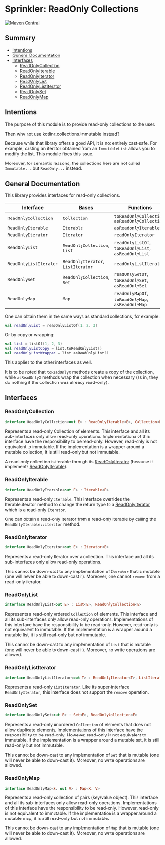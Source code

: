 # Sprinkler: ReadOnly Collections

[![Maven Central](https://img.shields.io/maven-central/v/com.black-kamelia.sprinkler/readonly-collections)](https://central.sonatype.com/artifact/com.black-kamelia.sprinkler/readonly-collections)

## Summary

- [Intentions](#intentions)
- [General Documentation](#general-documentation)
- [Interfaces](#interfaces)
  - [ReadOnlyCollection](#readonlycollection)
  - [ReadOnlyIterable](#readonlyiterable)
  - [ReadOnlyIterator](#readonlyiterator)
  - [ReadOnlyList](#readonlylist) 
  - [ReadOnlyListIterator](#readonlylistiterator)
  - [ReadOnlySet](#readonlyset)
  - [ReadOnlyMap](#readonlymap)

## Intentions

The purpose of this module is to provide read-only collections to the user.

Then why not use [kotlinx.collections.immutable](https://github.com/Kotlin/kotlinx.collections.immutable) instead?

Because while that library offers a good API, it is not entirely cast-safe.
For example, casting an iterator obtained from an `ImmutableList` allows you to modify the list.
This module fixes this issue.

Moreover, for semantic reasons, the collections here are not called `Immutable...` but `ReadOnly...` instead.

## General Documentation

This library provides interfaces for read-only collections.

| Interface              | Bases                              | Functions                                            |
|------------------------|------------------------------------|------------------------------------------------------|
| `ReadOnlyCollection`   | `Collection`                       | `toReadOnlyCollection`, `asReadOnlyCollection`       |
| `ReadOnlyIterable`     | `Iterable`                         | `asReadonlyIterable`                                 |
| `ReadOnlyIterator`     | `Iterator`                         | `readOnlyIterator`                                   |
| `ReadOnlyList`         | `ReadOnlyCollection`, `List`       | `readOnlyListOf`, `toReadOnlyList`, `asReadOnlyList` |
| `ReadOnlyListIterator` | `ReadOnlyIterator`, `ListIterator` | `readOnlyListIterator`                               |
| `ReadOnlySet`          | `ReadOnlyCollection`, `Set`        | `readOnlySetOf`, `toReadOnlySet`, `asReadOnlySet`    |
| `ReadOnlyMap`          | `Map`                              | `readOnlyMapOf`, `toReadOnlyMap`, `asReadOnlyMap`    |

One can obtain them in the same ways as standard collections, for example:

```kt
val readOnlyList = readOnlyListOf(1, 2, 3)
```

Or by copy or wrapping:

```kt
val list = listOf(1, 2, 3)
val readOnlyListCopy = list.toReadOnlyList()
val readOnlyListWrapped = list.asReadOnlyList()
```

This applies to the other interfaces as well.

It is to be noted that `toReadOnlyX` methods create a copy of the collection, 
while `asReadOnlyX` methods wrap the collection when necessary 
(as in, they do nothing if the collection was already read-only).

## Interfaces

### ReadOnlyCollection

```kt
interface ReadOnlyCollection<out E> : ReadOnlyIterable<E>, Collection<E>
```

Represents a read-only Collection of elements. 
This interface and all its sub-interfaces only allow read-only operations.
Implementations of this interface have the responsibility to be read-only. 
However, read-only is not equivalent to immutable. 
If the implementation is a wrapper around a mutable collection, it is still read-only but not immutable.

A read-only collection is iterable through its [ReadOnlyIterator](#readonlyiterator) 
(because it implements [ReadOnlyIterable](#readonlyiterable)).

### ReadOnlyIterable

```kt
interface ReadOnlyIterable<out E> : Iterable<E>
```

Represents a read-only `Iterable`. 
This interface overrides the Iterable.iterator method to 
change the return type to a [ReadOnlyIterator](#readonlyiterator) which is a read-only `Iterator`.

One can obtain a read-only iterator from a read-only iterable by calling the `ReadOnlyIterable::iterator` method.

### ReadOnlyIterator

```kt
interface ReadOnlyIterator<out E> : Iterator<E>
```

Represents a read-only Iterator over a collection. 
This interface and all its sub-interfaces only allow read-only operations.

This cannot be down-cast to any implementation of `Iterator` that is mutable (one will never be able to down-cast it).
Moreover, one cannot `remove` from a read-only iterator.

### ReadOnlyList

```kt
interface ReadOnlyList<out E> : List<E>, ReadOnlyCollection<E>
```

Represents a read-only ordered `Collection` of elements. 
This interface and all its sub-interfaces only allow read-only operations.
Implementations of this interface have the responsibility to be read-only. 
However, read-only is not equivalent to immutable.
If the implementation is a wrapper around a mutable list, it is still read-only but not immutable.

This cannot be down-cast to any implementation of `List` that is mutable (one will never be able to down-cast it).
Moreover, no write operations are allowed.

### ReadOnlyListIterator

```kt
interface ReadOnlyListIterator<out T> : ReadOnlyIterator<T>, ListIterator<T>
```

Represents a read-only `ListIterator`. 
Like its super-interface `ReadOnlyIterator`, this interface does not support the `remove` operation.

### ReadOnlySet

```kt
interface ReadOnlySet<out E> : Set<E>, ReadOnlyCollection<E>
```

Represents a read-only unordered `Collection` of elements that does not allow duplicate elements.
Implementations of this interface have the responsibility to be read-only.
However, read-only is not equivalent to immutable. 
If the implementation is a wrapper around a mutable set, it is still read-only but not immutable.

This cannot be down-cast to any implementation of `Set` that is mutable (one will never be able to down-cast it).
Moreover, no write operations are allowed.

### ReadOnlyMap

```kt
interface ReadOnlyMap<K, out V> : Map<K, V>
```

Represents a read-only collection of pairs (key/value object).
This interface and all its sub-interfaces only allow read-only operations.
Implementations of this interface have the responsibility to be read-only. 
However, read-only is not equivalent to immutable. 
If the implementation is a wrapper around a mutable map, it is still read-only but not immutable.

This cannot be down-cast to any implementation of `Map` that is mutable (one will never be able to down-cast it).
Moreover, no write operations are allowed.
